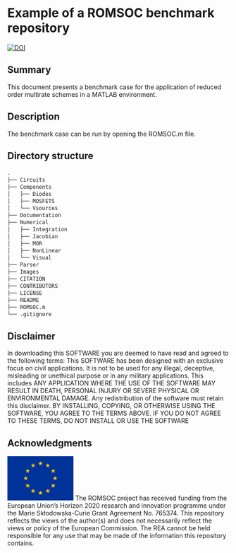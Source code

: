 # Example of a ROMSOC benchmark repository
[![DOI](https://zenodo.org/badge/DOI/10.5281/zenodo.5171813.svg)](https://doi.org/10.5281/zenodo.5171813)

## Summary
This document presents a benchmark case for the application of reduced order multirate schemes in a MATLAB environment.

## Description
The benchmark case can be run by opening the ROMSOC.m file.

## Directory structure
```
.
├── Circuits
├── Components
│   ├── Diodes
│   ├── MOSFETS
│   └── Vsources
├── Documentation
├── Numerical
│   ├── Integration
│   ├── Jacobian
│   ├── MOR
│   ├── NonLinear
│   └── Visual
├── Parser
├── Images
├── CITATION
├── CONTRIBUTORS
├── LICENSE
├── README
├── ROMSOC.m
└── .gitignore
```
## Disclaimer
In downloading this SOFTWARE you are deemed to have read and agreed to the following terms:
This SOFTWARE has been designed with an exclusive focus on civil applications. It is not to be used
for any illegal, deceptive, misleading or unethical purpose or in any military applications. This includes ANY APPLICATION WHERE THE USE OF THE SOFTWARE MAY RESULT IN DEATH,
PERSONAL INJURY OR SEVERE PHYSICAL OR ENVIRONMENTAL DAMAGE. Any redistribution of the software must retain this disclaimer. BY INSTALLING, COPYING, OR OTHERWISE
USING THE SOFTWARE, YOU AGREE TO THE TERMS ABOVE. IF YOU DO NOT AGREE TO
THESE TERMS, DO NOT INSTALL OR USE THE SOFTWARE

## Acknowledgments
<img src="/images/EU_Flag.png" alt="EU Flag"  width="150" height="100" />
The ROMSOC project has received funding from the European Union’s Horizon 2020 research and innovation programme under the Marie Skłodowska-Curie Grant Agreement No. 765374.
This repository reflects the views of the author(s) and does not necessarily reflect the views or policy of the European Commission. The REA cannot be held responsible for any use that may be made of the information this repository contains.
